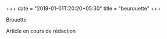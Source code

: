 +++
date = "2019-01-01T:20:20+05:30"
title = "beurouette"
+++

Brouette
<!--more-->
Article en cours de rédaction

> 